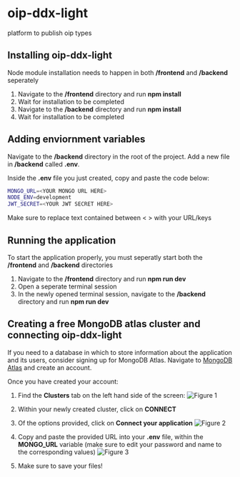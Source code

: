 # oip-ddx-light
platform to publish oip types

## Installing oip-ddx-light
Node module installation needs to happen in both **/frontend** and **/backend** seperately

1. Navigate to the **/frontend** directory and run **npm install** 
2. Wait for installation to be completed
3. Navigate to the **/backend** directory and run **npm install**
4. Wait for installation to be completed

## Adding enviornment variables
Navigate to the **/backend** directory in the root of the project. Add a new file in **/backend** called **.env**.

Inside the **.env** file you just created, copy and paste the code below:

```bash
MONGO_URL=<YOUR MONGO URL HERE>
NODE_ENV=development
JWT_SECRET=<YOUR JWT SECRET HERE>
```

Make sure to replace text contained between < > with your URL/keys

## Running the application
To start the application properly, you must seperatly start both the **/frontend** and **/backend** directories 

1. Navigate to the **/frontend** directory and run **npm run dev** 
2. Open a seperate terminal session
3. In the newly opened terminal session, navigate to the **/backend** directory and run **npm run dev** 


## Creating a free MongoDB atlas cluster and connecting oip-ddx-light
If you need to a database in which to store information about the application and its users, consider signing up for MongoDB Atlas.
Navigate to [MongoDB Atlas](https://www.mongodb.com/cloud/atlas) and create an account.

Once you have created your account:
1. Find the **Clusters** tab on the left hand side of the screen:
![Figure 1](/README_images/MongoExample1.png)

2. Within your newly created cluster, click on **CONNECT**
3. Of the options provided, click on **Connect your application**
![Figure 2](/README_images/MongoExample2.png)

4. Copy and paste the provided URL into your **.env** file, within the **MONGO_URL** variable (make sure to edit your password and name to the corresponding values)
![Figure 3](/README_images/MongoExample3.png)

5. Make sure to save your files!
